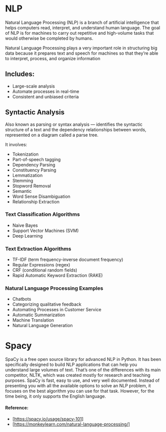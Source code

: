 # NLP
Natural Language Processing (NLP) is a branch of artificial intelligence that helps computers read, interpret, and understand human language. The goal of NLP is for machines to carry out repetitive and high-volume tasks that would otherwise be completed by humans.


Natural Language Processing plays a very important role in structuring big data because it prepares text and speech for machines so that they’re able to interpret, process, and organize information


## Includes:
- Large-scale analysis
- Automate processes in real-time
- Consistent and unbiased criteria

## Syntactic Analysis
Also known as parsing or syntax analysis ― identifies the syntactic structure of a text and the dependency relationships between words, represented on a diagram called a parse tree.

It involves:
- Tokenization
- Part-of-speech tagging
- Dependency Parsing
- Constituency Parsing
- Lemmatization 
- Stemming
- Stopword Removal
- Semantic
- Word Sense Disambiguation
- Relationship Extraction


### Text Classification Algorithms
+ Naive Bayes
+ Support Vector Machines (SVM)
+ Deep Learning

### Text Extraction Algorithms
+ TF-IDF (term frequency-inverse document frequency)
+ Regular Expressions (regex)
+ CRF (conditional random fields)
+ Rapid Automatic Keyword Extraction (RAKE)

### Natural Language Processing Examples
- Chatbots
- Categorizing qualitative feedback
- Automating Processes in Customer Service
- Automatic Summarization
- Machine Translation
- Natural Language Generation


# Spacy 
SpaCy is a free open source library for advanced NLP in Python. It has been specifically designed to build NLP applications that can help you understand large volumes of text. That’s one of the differences with its main competitor, NLTK, which was created mostly for research and teaching purposes. SpaCy is fast, easy to use, and very well documented. Instead of presenting you with all the available options to solve an NLP problem, it focuses on the best algorithm you can use for that task. However, for the time being, it only supports the English language.




#### Reference:
- [https://spacy.io/usage/spacy-101]
- [https://monkeylearn.com/natural-language-processing/]
 
